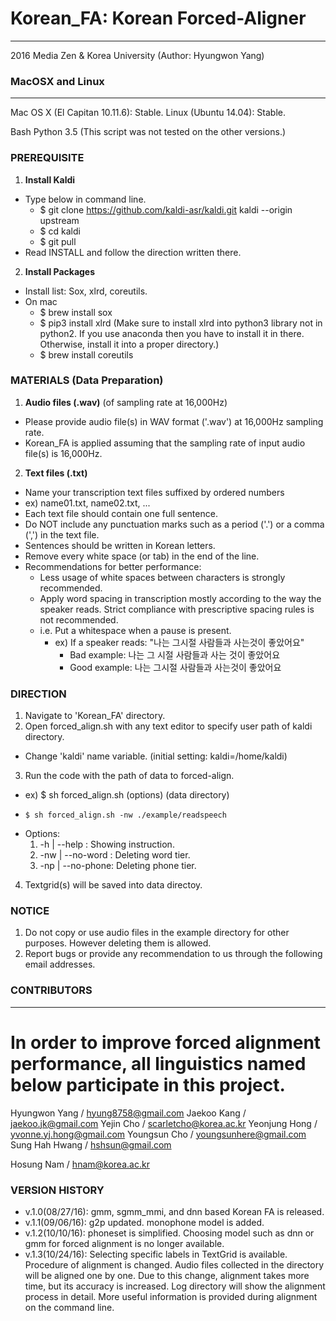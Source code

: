 # Korean_FA: Korean Forced-Aligner  
---

2016
Media Zen & Korea University (Author: Hyungwon Yang)

                                                    



### MacOSX and Linux
----------------------------------------------------------------
Mac OS X (El Capitan 10.11.6): Stable.
Linux (Ubuntu 14.04): Stable.

Bash
Python 3.5
(This script was not tested on the other versions.)


### PREREQUISITE

1. **Install Kaldi**
 - Type below in command line.
    - $ git clone https://github.com/kaldi-asr/kaldi.git kaldi --origin upstream
    - $ cd kaldi
    - $ git pull 
 - Read INSTALL and follow the direction written there.

2. **Install Packages**
 - Install list: Sox, xlrd, coreutils.
 -  On mac
    - $ brew install sox
    - $ pip3 install xlrd (Make sure to install xlrd into python3 library not in python2. If you use anaconda then you have to install it in there. Otherwise, install it into a proper directory.)
    - $ brew install coreutils


### MATERIALS (Data Preparation)

1. **Audio files (.wav)** (of sampling rate at 16,000Hz)
 - Please provide audio file(s) in WAV format ('.wav') at 16,000Hz sampling rate.
 - Korean_FA is applied assuming that the sampling rate of input audio file(s) is 16,000Hz.
2. **Text files (.txt)**
 - Name your transcription text files suffixed by ordered numbers
 - ex) name01.txt, name02.txt, ...
 - Each text file should contain one full sentence.
 - Do NOT include any punctuation marks such as a period ('.') or a comma (',') in the text file.
 - Sentences should be written in Korean letters.
 - Remove every white space (or tab) in the end of the line.
 - Recommendations for better performance:
	 - Less usage of white spaces between characters is strongly recommended.
	 - Apply word spacing in transcription mostly according to the way the speaker reads. Strict compliance with prescriptive spacing rules is not recommended.
	 - i.e. Put a whitespace when a pause is present.
		- ex) If a speaker reads: "나는 그시절 사람들과 사는것이 좋았어요"
		   - Bad example: 나는 그 시절 사람들과 사는 것이 좋았어요
		   - Good example: 나는 그시절 사람들과 사는것이 좋았어요

### DIRECTION

1. Navigate to 'Korean_FA' directory.
2. Open forced_align.sh with any text editor to specify user path of kaldi directory.
 - Change 'kaldi' name variable. (initial setting: kaldi=/home/kaldi)
3. Run the code with the path of data to forced-align.
 - ex) $ sh forced_align.sh (options) (data directory)
 -     $ sh forced_align.sh -nw ./example/readspeech
 - Options:
	 1) -h  | --help    : Showing instruction.
	 2) -nw | --no-word : Deleting word tier.
	 3) -np | --no-phone: Deleting phone tier.

4. Textgrid(s) will be saved into data directoy.

### NOTICE

1. Do not copy or use audio files in the example directory for other purposes. However deleting them is allowed.
2. Report bugs or provide any recommendation to us through the following email addresses.

### CONTRIBUTORS
---
# In order to improve forced alignment performance, all linguistics named below participate in this project.

Hyungwon Yang / hyung8758@gmail.com
Jaekoo Kang / jaekoo.jk@gmail.com
Yejin Cho / scarletcho@korea.ac.kr
Yeonjung Hong / yvonne.yj.hong@gmail.com
Youngsun Cho / youngsunhere@gmail.com
Sung Hah Hwang / hshsun@gmail.com

Hosung Nam / hnam@korea.ac.kr


### VERSION HISTORY

- v.1.0(08/27/16): gmm, sgmm_mmi, and dnn based Korean FA is released.
- v.1.1(09/06/16): g2p updated. monophone model is added.
- v.1.2(10/10/16): phoneset is simplified. Choosing model such as dnn or gmm for forced alignment is no longer available. 
- v.1.3(10/24/16): Selecting specific labels in TextGrid is available. Procedure of alignment is changed. Audio files collected in the directory will be aligned one by one. Due to this change, alignment takes more time, but its accuracy is increased. Log directory will show the alignment process in detail. More useful information is provided during alignment on the command line. 


